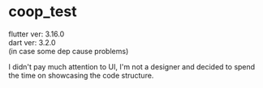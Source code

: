 # coop_test

flutter ver: 3.16.0 \
dart ver: 3.2.0 \
(in case some dep cause problems)

I didn't pay much attention to UI, I'm not a designer and decided to spend the time on showcasing the code structure.
